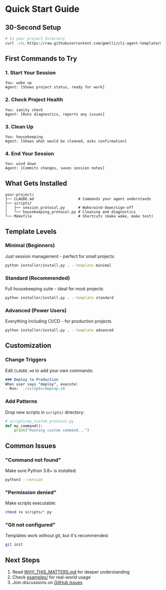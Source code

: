 # Quick Start Guide

## 30-Second Setup

```bash
# In your project directory
curl -sSL https://raw.githubusercontent.com/gmelli/cli-agent-template/main/install.sh | bash
```

## First Commands to Try

### 1. Start Your Session
```
You: wake up
Agent: [Shows project status, ready for work]
```

### 2. Check Project Health
```
You: sanity check
Agent: [Runs diagnostics, reports any issues]
```

### 3. Clean Up
```
You: housekeeping
Agent: [Shows what would be cleaned, asks confirmation]
```

### 4. End Your Session
```
You: wind down
Agent: [Commits changes, saves session notes]
```

## What Gets Installed

```
your-project/
├── CLAUDE.md                    # Commands your agent understands
├── scripts/
│   ├── session_protocol.py      # Wake/wind-down/sign-off
│   └── housekeeping_protocol.py # Cleaning and diagnostics
└── Makefile                     # Shortcuts (make wake, make test)
```

## Template Levels

### Minimal (Beginners)
Just session management - perfect for small projects
```bash
python installer/install.py . --template minimal
```

### Standard (Recommended)
Full housekeeping suite - ideal for most projects
```bash
python installer/install.py . --template standard
```

### Advanced (Power Users)
Everything including CI/CD - for production projects
```bash
python installer/install.py . --template advanced
```

## Customization

### Change Triggers
Edit `CLAUDE.md` to add your own commands:
```markdown
### Deploy to Production
When user says "deploy", execute:
- Run: `./scripts/deploy.sh`
```

### Add Patterns
Drop new scripts in `scripts/` directory:
```python
# scripts/my_custom_protocol.py
def my_command():
    print("Running custom command...")
```

## Common Issues

### "Command not found"
Make sure Python 3.8+ is installed:
```bash
python3 --version
```

### "Permission denied"
Make scripts executable:
```bash
chmod +x scripts/*.py
```

### "Git not configured"
Templates work without git, but it's recommended:
```bash
git init
```

## Next Steps

1. Read [WHY_THIS_MATTERS.md](WHY_THIS_MATTERS.md) for deeper understanding
2. Check [examples/](../examples/) for real-world usage
3. Join discussions on [GitHub Issues](https://github.com/gmelli/cli-agent-template/issues)